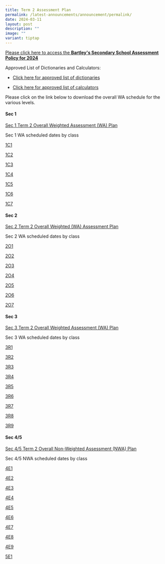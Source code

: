 ```yaml
---
title: Term 2 Assessment Plan
permalink: /latest-announcements/announcement/permalink/
date: 2024-03-11
layout: post
description: ""
image: ""
variant: tiptap
---
```

<p><a href="https://www.bartleysec.moe.edu.sg/our-holistic-curriculum/instructional-programmes/assessment-matters/" rel="noopener noreferrer nofollow" target="_blank"><u>Please click here to access the </u></a><strong><a href="https://www.bartleysec.moe.edu.sg/our-holistic-curriculum/instructional-programmes/assessment-matters/" rel="noopener noreferrer nofollow" target="_blank"><u>Bartley's Secondary School Assessment Policy for 2024</u></a></strong>
</p>
<p>Approved List of Dictionaries and Calculators:</p>
<ul data-tight="true" class="tight">
<li>
<p><a href="/files/list_of_approved_mtl_dictionaries_2024_exam.pdf" rel="noopener noreferrer nofollow" target="_blank">Click here for approved list of dictionaries</a>
</p>
</li>
<li>
<p><a href="/files/guidelines_on_the_use_of_calculators_for_2024_exam__website_.pdf" rel="noopener noreferrer nofollow" target="_blank">Click here for approved list of calculators</a>
</p>
</li>
</ul>
<p>Please click on the link below to download the overall WA schedule for
the various levels.</p>
<h4>Sec 1</h4>
<p><a href="/files/S1_Term_2_WA_Overall_Schedule.pdf" rel="noopener noreferrer nofollow" target="_blank">Sec 1 Term 2 Overall Weighted Assessment (WA) Plan</a>
</p>
<p>Sec 1 WA scheduled dates by class</p>
<p><a href="/files/1C1_Term_2_WA_Detailed_Schedule.pdf" rel="noopener noreferrer nofollow" target="_blank">1C1</a>
</p>
<p><a href="/files/1C2_Term_2_WA_Detailed_Schedule.pdf" rel="noopener noreferrer nofollow" target="_blank">1C2</a>
</p>
<p><a href="/files/1C3_Term_2_WA_Detailed_Schedule.pdf" rel="noopener noreferrer nofollow" target="_blank">1C3</a>
</p>
<p><a href="/files/1C4_Term_2_WA_Detailed_Schedule.pdf" rel="noopener noreferrer nofollow" target="_blank">1C4</a>
</p>
<p><a href="/files/1C5_Term_2_WA_Detailed_Schedule.pdf" rel="noopener noreferrer nofollow" target="_blank">1C5</a>
</p>
<p><a href="/files/1C6_Term_2_WA_Detailed_Schedule.pdf" rel="noopener noreferrer nofollow" target="_blank">1C6</a>
</p>
<p><a href="/files/1C7_Term_2_WA_Detailed_Schedule.pdf" rel="noopener noreferrer nofollow" target="_blank">1C7</a>
</p>
<p></p>
<h4>Sec 2</h4>
<p><a href="/files/S2_Term_2_WA_Overall_Schedule.pdf" rel="noopener noreferrer nofollow" target="_blank">Sec 2 Term 2 Overall Weighted (WA) Assessment Plan</a>
</p>
<p>Sec 2 WA scheduled dates by class</p>
<p><a href="/files/2O1_Term_2_WA_Detailed_Schedule.pdf" rel="noopener noreferrer nofollow" target="_blank">2O1</a>
</p>
<p><a href="/files/2O2_Term_2_WA_Detailed_Schedule.pdf" rel="noopener noreferrer nofollow" target="_blank">2O2</a>
</p>
<p><a href="/files/2O3_Term_2_WA_Detailed_Schedule.pdf" rel="noopener noreferrer nofollow" target="_blank">2O3</a>
</p>
<p><a href="/files/2O4_Term_2_WA_Detailed_Schedule.pdf" rel="noopener noreferrer nofollow" target="_blank">2O4</a>
</p>
<p><a href="/files/2O5_Term_2_WA_Detailed_Schedule.pdf" rel="noopener noreferrer nofollow" target="_blank">2O5</a>
</p>
<p><a href="/files/2O6_Term_2_WA_Detailed_Schedule.pdf" rel="noopener noreferrer nofollow" target="_blank">2O6</a>
</p>
<p><a href="/files/2O7_Term_2_WA_Detailed_Schedule.pdf" rel="noopener noreferrer nofollow" target="_blank">2O7</a>
</p>
<h4>Sec 3</h4>
<p><a href="/files/S3_Term_2_WA_Overall_Schedule.pdf" rel="noopener noreferrer nofollow" target="_blank">Sec 3 Term 2 Overall Weighted Assessment (WA) Plan</a>
</p>
<p>Sec 3 WA scheduled dates by class</p>
<p><a href="/files/3R1_Term_1_WA_Detailed_Schedule.pdf" rel="noopener noreferrer nofollow" target="_blank">3R1</a>
</p>
<p><a href="/files/3R2_Term_2_WA_Detailed_Schedule.pdf" rel="noopener noreferrer nofollow" target="_blank">3R2</a>
</p>
<p><a href="/files/3R3_Term_2_WA_Detailed_Schedule.pdf" rel="noopener noreferrer nofollow" target="_blank">3R3</a>
</p>
<p><a href="/files/3R4_Term_2_WA_Detailed_Schedule.pdf" rel="noopener noreferrer nofollow" target="_blank">3R4</a>
</p>
<p><a href="/files/3R5_Term_2_WA_Detailed_Schedule.pdf" rel="noopener noreferrer nofollow" target="_blank">3R5</a>
</p>
<p><a href="/files/3R6_Term_2_WA_Detailed_Schedule.pdf" rel="noopener noreferrer nofollow" target="_blank">3R6</a>
</p>
<p><a href="/files/3R7_Term_2_WA_Detailed_Schedule.pdf" rel="noopener noreferrer nofollow" target="_blank">3R7</a>
</p>
<p><a href="/files/3R8_Term_2_WA_Detailed_Schedule.pdf" rel="noopener noreferrer nofollow" target="_blank">3R8</a>
</p>
<p><a href="/files/3R9_Term_2_WA_Detailed_Schedule.pdf" rel="noopener noreferrer nofollow" target="_blank">3R9</a>
</p>
<h4>Sec 4/5</h4>
<p><a href="/files/S4_5_Term_2_NWA_Overall_Schedule.pdf" rel="noopener noreferrer nofollow" target="_blank">Sec 4/5 Term 2 Overall Non-Weighted Assessment (NWA) Plan</a>
</p>
<p>Sec 4/5 NWA scheduled dates by class</p>
<p><a href="/files/4E1_Term_2_NWA_Detailed_Schedule.pdf" rel="noopener noreferrer nofollow" target="_blank">4E1</a>
</p>
<p><a href="/files/4E2_Term_2_NWA_Detailed_Schedule.pdf" rel="noopener noreferrer nofollow" target="_blank">4E2</a>
</p>
<p><a href="/files/4E3_Term_2_NWA_Detailed_Schedule.pdf" rel="noopener noreferrer nofollow" target="_blank">4E3</a>
</p>
<p><a href="/files/4E4_Term_2_NWA_Detailed_Schedule.pdf" rel="noopener noreferrer nofollow" target="_blank">4E4</a>
</p>
<p><a href="/files/4E5_Term_2_NWA_Detailed_Schedule.pdf" rel="noopener noreferrer nofollow" target="_blank">4E5</a>
</p>
<p><a href="/files/4E6_Term_2_NWA_Detailed_Schedule.pdf" rel="noopener noreferrer nofollow" target="_blank">4E6</a>
</p>
<p><a href="/files/4E7_Term_2_NWA_Detailed_Schedule.pdf" rel="noopener noreferrer nofollow" target="_blank">4E7</a>
</p>
<p><a href="/files/4E8_Term_2_NWA_Detailed_Schedule.pdf" rel="noopener noreferrer nofollow" target="_blank">4E8</a>
</p>
<p><a href="/files/4E9_Term_2_NWA_Detailed_Schedule.pdf" rel="noopener noreferrer nofollow" target="_blank">4E9</a>
</p>
<p><a href="/files/5E1_Term_2_NWA_Detailed_Schedule.pdf" rel="noopener noreferrer nofollow" target="_blank">5E1</a>
</p>
<p></p>
<p></p>
<p></p>
<p></p>
<p></p>